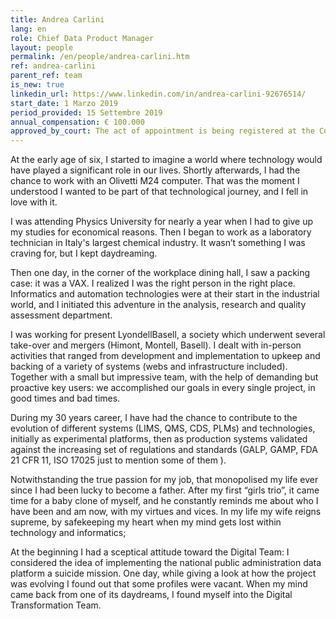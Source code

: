 ```yaml
---
title: Andrea Carlini
lang: en
role: Chief Data Product Manager
layout: people
permalink: /en/people/andrea-carlini.htm
ref: andrea-carlini
parent_ref: team
is_new: true
linkedin_url: https://www.linkedin.com/in/andrea-carlini-92676514/
start_date: 1 Marzo 2019
period_provided: 15 Settembre 2019
annual_compensation: € 100.000
approved_by_court: The act of appointment is being registered at the Court of Auditors.
---
```

At the early age of six, I started to imagine a world where technology would have played a significant role in our lives. Shortly afterwards, I had the chance to work with an Olivetti M24 computer. That was the moment I understood I wanted to be part of that technological journey, and I fell in love with it.

I was attending Physics University for nearly a year when I had to give up my studies for economical reasons. Then I began to work as a laboratory technician in Italy's largest chemical industry. It wasn’t something I was craving for, but I kept daydreaming.

Then one day, in the corner of the workplace dining hall, I saw a packing case: it was a VAX. I realized I was the right person in the right place. Informatics and automation technologies were at their start in the industrial world, and I initiated this adventure in the analysis, research and quality assessment department.

I was working for present LyondellBasell, a society which underwent several take-over and mergers (Himont, Montell, Basell). I dealt with in-person activities that ranged from development and implementation to upkeep and backing of a variety of systems (webs and infrastructure included). Together with a small but impressive team, with the help of demanding but proactive key users: we accomplished our goals in every single project, in good times and bad times.

During my 30 years career, I have had the chance to contribute to the evolution of different  systems (LIMS, QMS, CDS, PLMs) and technologies, initially as experimental platforms, then as production systems validated against the increasing set of regulations and standards (GALP, GAMP, FDA 21 CFR 11, ISO 17025 just to mention some of them ).

Notwithstanding the true passion for my job, that monopolised my life ever since I had been lucky to become a father. After my first “girls trio”, it came time for a baby clone of myself, and he constantly reminds me about who I have been and am now, with my virtues and vices. In my life my wife reigns supreme, by safekeeping my heart when my mind gets lost within technology and informatics; 

At the beginning I had a sceptical attitude toward the Digital Team: I considered the idea of implementing the national public administration data platform a suicide mission. One day, while giving a look at how the project was evolving I found out that some profiles were vacant. When my mind came back from one of its daydreams, I found myself into the Digital Transformation Team.


